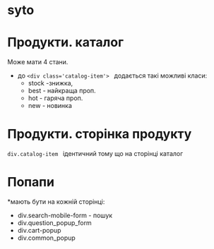 # syto
# Продукти. каталог
Може мати 4 стани.
* до  ```<div class='catalog-item'> ``` додається такі можливі класи:  
  - stock -знижка,
  -  best - найкраща проп. 
  -  hot - гаряча проп. 
  -  new - новинка
# Продукти. сторінка продукту
```div.catalog-item ``` ідентичний тому що на сторінці каталог
# Попапи
*мають бути на кожній сторінці:
- div.search-mobile-form - пошук
- div.question_popup_form
- div.cart-popup
- div.common_popup
